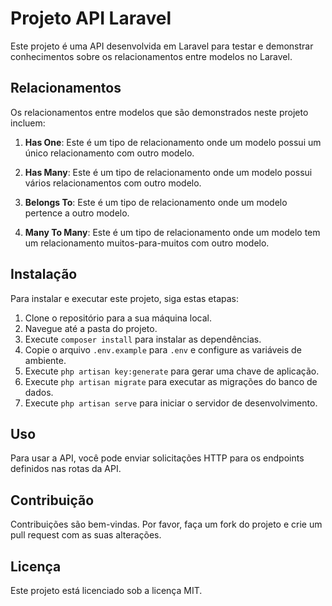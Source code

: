 # Projeto API Laravel

Este projeto é uma API desenvolvida em Laravel para testar e demonstrar conhecimentos sobre os relacionamentos entre modelos no Laravel.

## Relacionamentos

Os relacionamentos entre modelos que são demonstrados neste projeto incluem:

1. **Has One**: Este é um tipo de relacionamento onde um modelo possui um único relacionamento com outro modelo.

2. **Has Many**: Este é um tipo de relacionamento onde um modelo possui vários relacionamentos com outro modelo.

3. **Belongs To**: Este é um tipo de relacionamento onde um modelo pertence a outro modelo.

4. **Many To Many**: Este é um tipo de relacionamento onde um modelo tem um relacionamento muitos-para-muitos com outro modelo.

## Instalação

Para instalar e executar este projeto, siga estas etapas:

1. Clone o repositório para a sua máquina local.
2. Navegue até a pasta do projeto.
3. Execute `composer install` para instalar as dependências.
4. Copie o arquivo `.env.example` para `.env` e configure as variáveis de ambiente.
5. Execute `php artisan key:generate` para gerar uma chave de aplicação.
6. Execute `php artisan migrate` para executar as migrações do banco de dados.
7. Execute `php artisan serve` para iniciar o servidor de desenvolvimento.

## Uso

Para usar a API, você pode enviar solicitações HTTP para os endpoints definidos nas rotas da API.

## Contribuição

Contribuições são bem-vindas. Por favor, faça um fork do projeto e crie um pull request com as suas alterações.

## Licença

Este projeto está licenciado sob a licença MIT.
